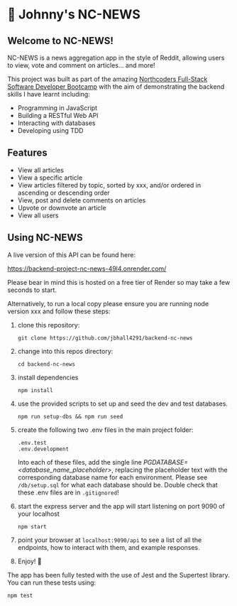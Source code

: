 # 📰 Johnny's NC-NEWS

## Welcome to NC-NEWS!

NC-NEWS is a news aggregation app in the style of Reddit, allowing users to view, vote and comment on articles... and more!

This project was built as part of the amazing [Northcoders Full-Stack Software Developer Bootcamp](https://northcoders.com/) with the aim of demonstrating the backend skills I have learnt including:

* Programming in JavaScript
* Building a RESTful Web API
* Interacting with databases
* Developing using TDD

## Features

* View all articles
* View a specific article
* View articles filtered by topic, sorted by xxx, and/or ordered in ascending or descending order
* View, post and delete comments on articles
* Upvote or downvote an article
* View all users

## Using NC-NEWS

A live version of this API can be found here:

https://backend-project-nc-news-49l4.onrender.com/

Please bear in mind this is hosted on a free tier of Render so may take a few seconds to start.

Alternatively, to run a local copy please ensure you are running node version xxx and follow these steps:

1. clone this repository:
   ```
   git clone https://github.com/jbhall4291/backend-nc-news
   ```

2. change into this repos directory:
   ```
   cd backend-nc-news
   ```

3. install dependencies
   ```
   npm install
   ```

4. use the provided scripts to set up and seed the dev and test databases.
   ```
   npm run setup-dbs && npm run seed
   ```

5. create the following two .env files in the main project folder:
   ```
   .env.test
   .env.development
   ```

   Into each of these files, add the single line *PGDATABASE=<database_name_placeholder>*, replacing the placeholder text with the corresponding database name for each environment. Please see `/db/setup.sql` for what each database should be. Double check that these .env files are in `.gitignored`!




6. start the express server and the app will start listening on 
port 9090 of your localhost
   ```
   npm start
   ```
7. point your browser at `localhost:9090/api` to see a list of all the endpoints, how to interact with them, and example responses.

8. Enjoy! 🎉

The app has been fully tested with the use of Jest and the Supertest library. You can run these tests using:
```
npm test
```










